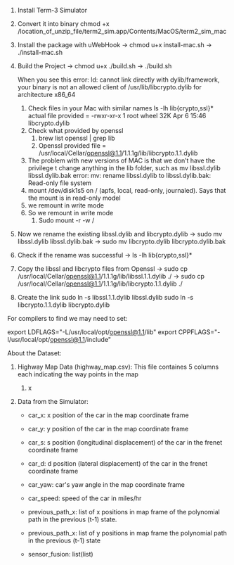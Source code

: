 



1. Install Term-3 Simulator
2. Convert it into binary
   chmod +x /location_of_unzip_file/term2_sim.app/Contents/MacOS/term2_sim_mac
3. Install the package with uWebHook
  -> chmod u+x install-mac.sh
  -> ./install-mac.sh
4. Build the Project
  -> chmod u+x ./build.sh
  -> ./build.sh

   When you see this error:
   ld: cannot link directly with dylib/framework, your binary is not an allowed client of /usr/lib/libcrypto.dylib for architecture x86_64

   1. Check files in your Mac with similar names
   	ls -lh lib{crypto,ssl}*
   	actual file provided = -rwxr-xr-x  1 root  wheel    32K Apr  6 15:46 libcrypto.dylib
   2. Check what provided by openssl
       1. brew list openssl | grep lib
       2. Openssl provided file = /usr/local/Cellar/openssl@1.1/1.1.1g/lib/libcrypto.1.1.dylib
   3. The problem with new versions of MAC is that we don’t have the privilege t change anything in the lib folder, such as mv libssl.dylib libssl.dylib.bak error: mv: rename libssl.dylib to libssl.dylib.bak: Read-only file system
   4. mount /dev/disk1s5 on / (apfs, local, read-only, journaled). Says that the mount is in read-only model
   5. we remount in write mode
   6. So we remount in write mode
       1. Sudo mount -r -w /
  7. Now we rename the existing libssl.dylib and libcrypto.dylib
    -> sudo mv libssl.dylib libssl.dylib.bak
    -> sudo mv libcrypto.dylib libcrypto.dylib.bak
  8. Check if the rename was successful
    -> ls -lh lib{crypto,ssl}*
  9. Copy the libssl and libcrypto files from Openssl
    -> sudo cp /usr/local/Cellar/openssl@1.1/1.1.1g/lib/libssl.1.1.dylib ./
    -> sudo cp /usr/local/Cellar/openssl@1.1/1.1.1g/lib/libcrypto.1.1.dylib ./
  10. Create the link
    sudo ln -s libssl.1.1.dylib libssl.dylib
    sudo ln -s libcrypto.1.1.dylib libcrypto.dylib



  For compilers to find we may need to set:

  export LDFLAGS="-L/usr/local/opt/openssl@1.1/lib"
  export CPPFLAGS="-I/usr/local/opt/openssl@1.1/include"


About the Dataset:

1. Highway Map Data (highway_map.csv):
   This file containes 5 columns each indicating the way points in the map

   1. x

2. Data from the Simulator:

    * car_x:              x position of the car in the map coordinate frame
    * car_y:              y position of the car in the map coordinate frame
    * car_s:              s position (longitudinal displacement) of the car in the frenet coordinate frame
    * car_d:              d position (lateral displacement) of the car in the frenet coordinate frame
    * car_yaw:            car's yaw angle in the map coordinate frame
    * car_speed:          speed of the car in miles/hr

    * previous_path_x:    list of x positions in map frame of the polynomial path in the previous (t-1) state.
    * previous_path_x:    list of y positions in map frame the polynomial path in the previous (t-1) state

    * sensor_fusion:      list(list)
